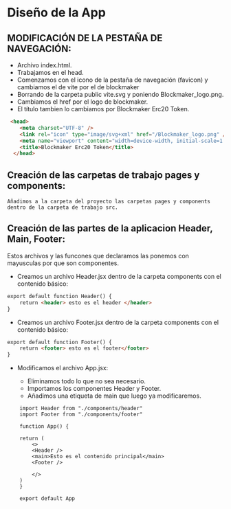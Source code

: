 # Diseño de la App

## MODIFICACIÓN DE LA PESTAÑA DE NAVEGACIÓN:

  - Archivo index.html.
  - Trabajamos en el head.
  - Comenzamos con el icono de la pestaña de navegación (favicon) y cambiamos el de vite por el de blockmaker 
  - Borrando de la carpeta public vite.svg y poniendo Blockmaker_logo.png.
  - Cambiamos el href por el logo de blockmaker.
  - El título tambien lo cambiamos por Blockmaker Erc20 Token.

```html
 <head>
    <meta charset="UTF-8" />
    <link rel="icon" type="image/svg+xml" href="/Blockmaker_logo.png" />
    <meta name="viewport" content="width=device-width, initial-scale=1.0" />
    <title>Blockmaker Erc20 Token</title>
  </head>
```

## Creación de las carpetas de trabajo pages y components:

	Añadimos a la carpeta del proyecto las carpetas pages y components dentro de la carpeta de trabajo src.

## Creación de las partes de la aplicacion Header, Main, Footer:

Estos archivos y las funcones que declaramos las ponemos con mayusculas por que son componentes.

	
- Creamos un archivo Header.jsx dentro de la carpeta components con el contenido básico:

```html
export default function Header() {
    return <header> esto es el header </header>
}
```
- Creamos un archivo Footer.jsx dentro de la carpeta components con el contenido básico:
```html
export default function Footer() {
    return <footer> esto es el footer</footer>
}
```
- Modificamos el archivo App.jsx:

	- Eliminamos todo lo que no sea necesario.
	- Importamos los componentes Header y Footer.
	- Añadimos una etiqueta de main que luego ya modificaremos.
```
	import Header from "./components/header"
	import Footer from "./components/footer"

	function App() {

  	return (
    	<>
    	<Header />
    	<main>Esto es el contenido principal</main>
    	<Footer />

    	</>
  	)
	}

	export default App
```



